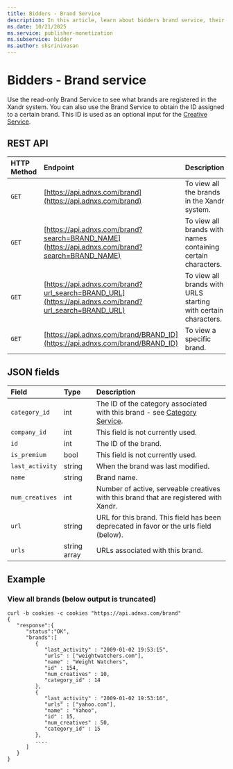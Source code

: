```yaml
---
title: Bidders - Brand Service
description: In this article, learn about bidders brand service, their JSON fields, and REST API with an example.
ms.date: 10/21/2025
ms.service: publisher-monetization
ms.subservice: bidder
ms.author: shsrinivasan
---
```


# Bidders - Brand service

Use the read-only Brand Service to see what brands are registered in the Xandr system. You can also use the Brand Service to obtain the ID assigned to a certain brand. This ID is used as an optional input for the [Creative Service](creative-service.md).

## REST API

| HTTP Method | Endpoint | Description |
|:---|:---|:---|
| `GET` | [https://api.adnxs.com/brand](https://api.adnxs.com/brand) | To view all the brands in the Xandr system. |
| `GET` | [https://api.adnxs.com/brand?search=BRAND_NAME](https://api.adnxs.com/brand?search=BRAND_NAME) | To view all brands with names containing certain characters. |
| `GET` | [https://api.adnxs.com/brand?url_search=BRAND_URL](https://api.adnxs.com/brand?url_search=BRAND_URL) | To view all brands with URLS starting with certain characters. |
| `GET` | [https://api.adnxs.com/brand/BRAND_ID](https://api.adnxs.com/brand/BRAND_ID) | To view a specific brand. |

## JSON fields

| Field | Type | Description |
|:---|:---|:---|
| `category_id` | int | The ID of the category associated with this brand - see [Category Service](category-service.md). |
| `company_id` | int | This field is not currently used. |
| `id` | int | The ID of the brand. |
| `is_premium` | bool | This field is not currently used. |
| `last_activity` | string | When the brand was last modified. |
| `name` | string | Brand name. |
| `num_creatives` | int | Number of active, serveable creatives with this brand that are registered with Xandr. |
| `url` | string | URL for this brand. This field has been deprecated in favor or the urls field (below). |
| `urls` | string array | URLs associated with this brand. |

## Example

### View all brands (below output is truncated)

```
curl -b cookies -c cookies "https://api.adnxs.com/brand"
{
   "response":{
      "status":"OK",
      "brands":[
         {
            "last_activity" : "2009-01-02 19:53:15",
            "urls" : ["weightwatchers.com"],
            "name" : "Weight Watchers",
            "id" : 154,
            "num_creatives" : 10,
            "category_id" : 14
         },
         {
            "last_activity" : "2009-01-02 19:53:16",
            "urls" : ["yahoo.com"],
            "name" : "Yahoo",
            "id" : 15,
            "num_creatives" : 50,
            "category_id" : 15
         },
         ....
      ]
   }
}
```
